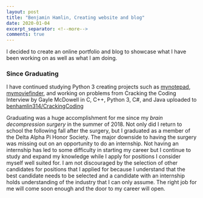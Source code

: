 ```yaml
---
layout: post
title: "Benjamin Hamlin, Creating website and blog"
date: 2020-01-04
excerpt_separator: <!--more-->
comments: true
---
```


I decided to create an online portfolio and blog to showcase what I have been working on as well as what I am doing.
<!--more-->

### Since Graduating
I have continued studying Python 3 creating projects such as [mynotepad](https://github.com/benhamlin314/mynotepad), [mymoviefinder](https://github.com/benhamlin314/mymoviefinder), and working on problems from Cracking the Coding Interview by Gayle McDowell in C, C++, Python 3, C#, and Java uploaded to [benhamlin314/CrackingCoding](https://github.com/benhamlin314/CrackingCoding)

Graduating was a huge accomplishment for me since my *brain decompression surgery* in the summer of 2018. Not only did I return to school the following fall after the surgery, but I graduated as a member of the Delta Alpha Pi Honor Society. The major downside to having the surgery was missing out on an opportunity to do an internship. Not having an internship has led to some difficulty in starting my career but I continue to study and expand my knowledge while I apply for positions I consider myself well suited for. I am not discouraged by the selection of other candidates for positions that I applied for because I understand that the best candidate needs to be selected and a candidate with an internship holds understanding of the industry that I can only assume. The right job for me will come soon enough and the door to my career will open.
